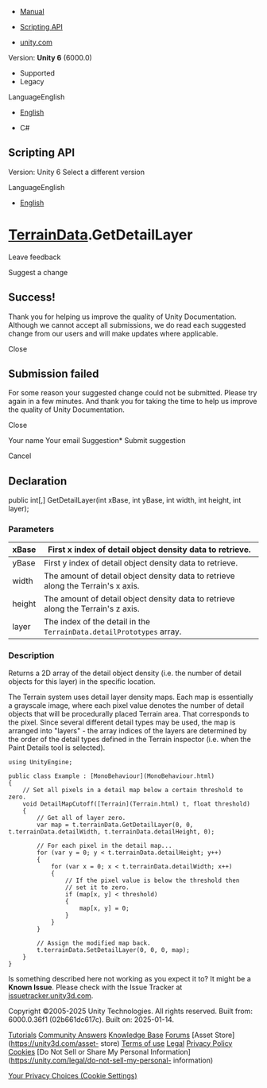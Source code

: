 [ ]()

  * [Manual](../Manual/index.html)
  * [Scripting API](../ScriptReference/index.html)

  * [unity.com](https://unity.com/)

Version: **Unity 6** (6000.0)

  * Supported
  * Legacy

LanguageEnglish

  * [English]()

  * C#

[ ](https://docs.unity3d.com)

## Scripting API

Version: Unity 6 Select a different version

LanguageEnglish

  * [English]()

#  [TerrainData](TerrainData.html).GetDetailLayer

Leave feedback

Suggest a change

## Success!

Thank you for helping us improve the quality of Unity Documentation. Although
we cannot accept all submissions, we do read each suggested change from our
users and will make updates where applicable.

Close

## Submission failed

For some reason your suggested change could not be submitted. Please <a>try
again</a> in a few minutes. And thank you for taking the time to help us
improve the quality of Unity Documentation.

Close

Your name Your email Suggestion* Submit suggestion

Cancel

[ ]()

## Declaration

public int[,] GetDetailLayer(int xBase, int yBase, int width, int height, int
layer);

### Parameters

xBase | First x index of detail object density data to retrieve.  
---|---  
yBase | First y index of detail object density data to retrieve.  
width | The amount of detail object density data to retrieve along the Terrain's x axis.  
height | The amount of detail object density data to retrieve along the Terrain's z axis.  
layer | The index of the detail in the `TerrainData.detailPrototypes` array.  
  
### Description

Returns a 2D array of the detail object density (i.e. the number of detail
objects for this layer) in the specific location.

The Terrain system uses detail layer density maps. Each map is essentially a
grayscale image, where each pixel value denotes the number of detail objects
that will be procedurally placed Terrain area. That corresponds to the pixel.
Since several different detail types may be used, the map is arranged into
"layers" - the array indices of the layers are determined by the order of the
detail types defined in the Terrain inspector (i.e. when the Paint Details
tool is selected).

    
    
    using UnityEngine;  
      
    public class Example : [MonoBehaviour](MonoBehaviour.html)
    {
        // Set all pixels in a detail map below a certain threshold to zero.
        void DetailMapCutoff([Terrain](Terrain.html) t, float threshold)
        {
            // Get all of layer zero.
            var map = t.terrainData.GetDetailLayer(0, 0, t.terrainData.detailWidth, t.terrainData.detailHeight, 0);  
      
            // For each pixel in the detail map...
            for (var y = 0; y < t.terrainData.detailHeight; y++)
            {
                for (var x = 0; x < t.terrainData.detailWidth; x++)
                {
                    // If the pixel value is below the threshold then
                    // set it to zero.
                    if (map[x, y] < threshold)
                    {
                        map[x, y] = 0;
                    }
                }
            }  
      
            // Assign the modified map back.
            t.terrainData.SetDetailLayer(0, 0, 0, map);
        }
    }
    

Is something described here not working as you expect it to? It might be a
**Known Issue**. Please check with the Issue Tracker at
[issuetracker.unity3d.com](https://issuetracker.unity3d.com).

Copyright ©2005-2025 Unity Technologies. All rights reserved. Built from:
6000.0.36f1 (02b661dc617c). Built on: 2025-01-14.

[Tutorials](https://unity3d.com/learn) [Community
Answers](https://answers.unity3d.com) [Knowledge
Base](https://support.unity3d.com/hc/en-us)
[Forums](https://forum.unity3d.com) [Asset Store](https://unity3d.com/asset-
store) [Terms of use](https://docs.unity3d.com/Manual/TermsOfUse.html)
[Legal](https://unity.com/legal) [Privacy
Policy](https://unity.com/legal/privacy-policy)
[Cookies](https://unity.com/legal/cookie-policy) [Do Not Sell or Share My
Personal Information](https://unity.com/legal/do-not-sell-my-personal-
information)

[Your Privacy Choices (Cookie Settings)](javascript:void\(0\);)

